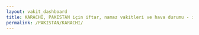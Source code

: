 ```yaml
---
layout: vakit_dashboard
title: KARACHI, PAKISTAN için iftar, namaz vakitleri ve hava durumu - ilçe/eyalet seç
permalink: /PAKISTAN/KARACHI/
---
```


<script type="text/javascript">
  var GLOBAL_COUNTRY = 'PAKISTAN';
  var GLOBAL_CITY = 'KARACHI';
  var GLOBAL_STATE = '';
  var lat = 72;
  var lon = 21;
</script>

